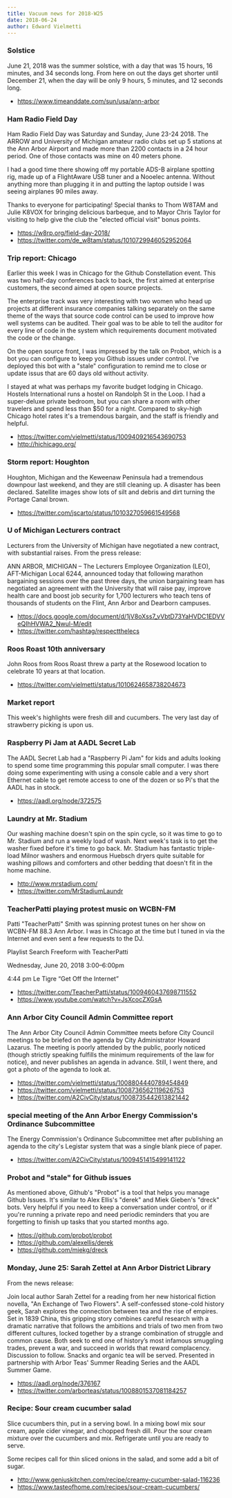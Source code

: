 ```yaml
---
title: Vacuum news for 2018-W25
date: 2018-06-24
author: Edward Vielmetti
---
```


### Solstice

June 21, 2018 was the summer solstice, with a day that
was 15 hours, 16 minutes, and 34 seconds long. From here
on out the days get shorter until December 21, when the
day will be only 9 hours, 5 minutes, and 12 seconds long.

* <https://www.timeanddate.com/sun/usa/ann-arbor>

### Ham Radio Field Day

Ham Radio Field Day was Saturday and Sunday, June 23-24 2018.
The ARROW and University of Michigan amateur radio clubs set
up 5 stations at the Ann Arbor Airport and made more than 2200
contacts in a 24 hour period. One of those contacts was mine
on 40 meters phone.

I had a good time there showing off my portable ADS-B airplane spotting
rig, made up of a FlightAware USB tuner and a Nooelec antenna. Without
anything more than plugging it in and putting the laptop outside
I was seeing airplanes 90 miles away.

Thanks to everyone for participating! Special thanks to
Thom W8TAM and Julie K8VOX for bringing delicious barbeque,
and to Mayor Chris Taylor for visiting to help give the
club the "elected official visit" bonus points.

* <https://w8rp.org/field-day-2018/>
* <https://twitter.com/de_w8tam/status/1010729946052952064>

### Trip report: Chicago

Earlier this week I was in Chicago for the Github Constellation
event. This was two half-day conferences back to back, the
first aimed at enterprise customers, the second aimed at open
source projects.

The enterprise track was very interesting with two women who
head up projects at different insurance companies talking separately on
the same theme of the ways that source code control can be used
to improve how well systems can be audited. Their goal was to be
able to tell the auditor for every line of code in the system
which requirements document motivated the code or the change.

On the open source front, I was impressed by the talk on Probot,
which is a bot you can configure to keep you Github issues under
control. I've deployed this bot with a "stale" configuration to
remind me to close or update issus that are 60 days old without
activity.

I stayed at what was perhaps my favorite budget lodging in Chicago.
Hostels International runs a hostel on Randolph St in the Loop.
I had a super-deluxe private bedroom, but you can share a room
with other travelers and spend less than $50 for a night. Compared
to sky-high Chicago hotel rates it's a tremendous bargain, and
the staff is friendly and helpful.

* <https://twitter.com/vielmetti/status/1009409216543690753>
* <http://hichicago.org/>

### Storm report: Houghton

Houghton, Michigan and the Keweenaw Peninsula had a tremendous
downpour last weekend, and they are still cleaning up. A disaster
has been declared. Satellite images show lots of silt and debris
and dirt turning the Portage Canal brown.

* <https://twitter.com/jscarto/status/1010327059661549568>

### U of Michigan Lecturers contract

Lecturers from the University of Michigan have negotiated a
new contract, with substantial raises. From the press release:

ANN ARBOR, MICHIGAN – The Lecturers Employee Organization (LEO),
AFT-Michigan Local 6244, announced today that following marathon
bargaining sessions over the past three days, the union bargaining
team has negotiated an agreement with the University that will raise
pay, improve health care and boost job security for 1,700 lecturers
who teach tens of thousands of students on the Flint, Ann Arbor and
Dearborn campuses.

* <https://docs.google.com/document/d/1jV8oXss7_vVbtD73YaHVDC1EDVVeQIhHVWA2_Nwul-M/edit>
* <https://twitter.com/hashtag/respectthelecs>

### Roos Roast 10th anniversary

John Roos from Roos Roast threw a party at the Rosewood location
to celebrate 10 years at that location.

* <https://twitter.com/vielmetti/status/1010624658738204673>

### Market report

This week's highlights were fresh dill and cucumbers. The
very last day of strawberry picking is upon us.

### Raspberry Pi Jam at AADL Secret Lab

The AADL Secret Lab had a "Raspberry Pi Jam" for kids and
adults looking to spend some time programming this popular
small computer. I was there doing some experimenting with
using a console cable and a very short Ethernet cable to get
remote access to one of the dozen or so Pi's that the AADL
has in stock.

* <https://aadl.org/node/372575>

### Laundry at Mr. Stadium

Our washing machine doesn't spin on the spin cycle, so it
was time to go to Mr. Stadium and run a weekly load of wash.
Next week's task is to get the washer fixed before it's time
to go back. Mr. Stadium has fantastic triple-load Milnor washers
and enormous Huebsch dryers quite suitable for washing pillows
and comforters and other bedding that doesn't fit in the home
machine.

* <http://www.mrstadium.com/>
* <https://twitter.com/MrStadiumLaundr>

### TeacherPatti playing protest music on WCBN-FM

Patti "TeacherPatti" Smith was spinning protest tunes on
her show on WCBN-FM 88.3 Ann Arbor. I was in Chicago
at the time but I tuned in via the Internet and even
sent a few requests to the DJ.

Playlist Search
Freeform
with TeacherPatti

Wednesday, June 20, 2018   3:00–6:00pm

4:44 pm
Le Tigre “Get Off the Internet”

* <https://twitter.com/TeacherPatti/status/1009460437698711552>
* <https://www.youtube.com/watch?v=JsXcocZXGsA>

### Ann Arbor City Council Admin Committee report

The Ann Arbor City Council Admin Committee meets before
City Council meetings to be briefed on the agenda by
City Administrator Howard Lazarus. The meeting is poorly
attended by the public, poorly noticed (though strictly
speaking fulfills the minimum requirements of the law for notice),
and never publishes an agenda in advance. Still, I went
there, and got a photo of the agenda to look at.

* <https://twitter.com/vielmetti/status/1008804440789454849>
* <https://twitter.com/vielmetti/status/1008736562119626753>
* <https://twitter.com/A2CivCity/status/1008735442613821442>

### special meeting of the Ann Arbor Energy Commission's Ordinance Subcommittee

The Energy Commission's Ordinance Subcommittee
met after publishing an agenda to the city's Legistar system
that was a single blank piece of paper.

* <https://twitter.com/A2CivCity/status/1009451415499141122>

### Probot and "stale" for Github issues

As mentioned above, Github's "Probot" is a tool that helps
you manage Github Issues. It's similar to Alex Ellis's "derek"
and Miek Gieben's "dreck" bots. Very helpful if you need to
keep a conversation under control, or if you're running a
private repo and need periodic reminders that you are forgetting
to finish up tasks that you started months ago.

* <https://github.com/probot/probot>
* <https://github.com/alexellis/derek>
* <https://github.com/miekg/dreck>

### Monday, June 25: Sarah Zettel at Ann Arbor District Library

From the news release:

Join local author Sarah Zettel for a reading from her new historical
fiction novella, "An Exchange of Two Flowers". A self-confessed stone-cold
history geek, Sarah explores the connection between tea and the rise of
empires. Set in 1839 China, this gripping story combines careful research
with a dramatic narrative that follows the ambitions and trials of two
men from two different cultures, locked together by a strange combination
of struggle and common cause. Both seek to end one of history’s most
infamous smuggling trades, prevent a war, and succeed in worlds that
reward complacency. Discussion to follow. Snacks and organic tea will
be served.  Presented in partnership with Arbor Teas' Summer Reading
Series and the AADL Summer Game.

* <https://aadl.org/node/376167>
* <https://twitter.com/arborteas/status/1008801537081184257>

### Recipe: Sour cream cucumber salad

Slice cucumbers thin, put in a serving bowl. In a mixing bowl
mix sour cream, apple cider vinegar, and chopped fresh dill.
Pour the sour cream mixture over the cucumbers and mix. Refrigerate
until you are ready to serve.

Some recipes call for thin sliced onions in the salad, and
some add a bit of sugar.

* <http://www.geniuskitchen.com/recipe/creamy-cucumber-salad-116236>
* <https://www.tasteofhome.com/recipes/sour-cream-cucumbers/>
